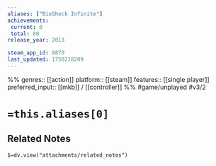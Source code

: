 ```yaml
---
aliases: ["BioShock Infinite"]
achievements:
 current: 0
 total: 80
release_year: 2013

steam_app_id: 8870
last_updated: 1750218209
---
```

%%
genres:: [[action]]
platform:: [[steam]]
features:: [[single player]]
preferred_input:: [[mkb]] / [[controller]]
%%
#game/unplayed
#v3/2

# `=this.aliases[0]`
## Related Notes
`$=dv.view("attachments/related_notes")`